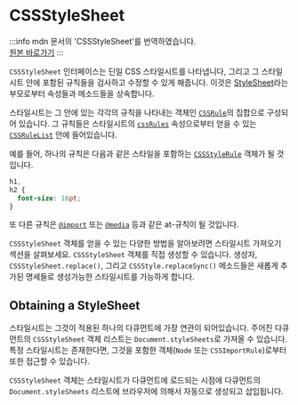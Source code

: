 # CSSStyleSheet
:::info
mdn 문서의 'CSSStyleSheet'를 번역하였습니다.<br/>
[원본 바로가기](https://developer.mozilla.org/en-US/docs/Web/API/CSSStyleSheet)
:::


`CSSStyleSheet` 인터페이스는 딘일 CSS 스타일시트를 나타냅니다, 그리고 그 스타일시트 안에 포함된 규칙들을 검사하고 수정할 수 있게 해줍니다. 이것은 [StyleSheet](https://developer.mozilla.org/en-US/docs/Web/API/StyleSheet)라는 부모로부터 속성들과 메소드들을 상속합니다.

스타일시트는 그 안에 있는 각각의 규칙을 나타내는 객체인 [`CSSRule`](https://developer.mozilla.org/en-US/docs/Web/API/CSSRule)의 집합으로 구성되어 있습니다. 그 규칙들은 스타일시트의 [`cssRules`](https://developer.mozilla.org/en-US/docs/Web/API/CSSStyleSheet/cssRules) 속성으로부터 얻을 수 있는 [`CSSRuleList`](https://developer.mozilla.org/en-US/docs/Web/API/CSSRuleList) 안에 들어있습니다.

예를 들어, 하나의 규칙은 다음과 같은 스타일을 포함하는 [`CSSStyleRule`](https://developer.mozilla.org/en-US/docs/Web/API/CSSStyleRule) 객체가 될 것입니다.
```css
h1,
h2 {
  font-size: 16pt;
}
```

또 다른 규칙은 [`@import`](https://developer.mozilla.org/en-US/docs/Web/CSS/@import) 또는 [`@media`](https://developer.mozilla.org/en-US/docs/Web/CSS/@media) 등과 같은 at-규칙이 될 것입니다.

`CSSStyleSheet` 객체를 얻을 수 있는 다양한 방법을 알아보려면 스타일시트 가져오기 섹션을 살펴보세요. `CSSStyleSheet` 객체를 직접 생성할 수 있습니다. 생성자, `CSSStyleSheet.replace()`, 그리고 `CSSStyle.replaceSync()` 메소드들은 새롭게 추가된 명세들로 생성가능한 스타일시트를 가능하게 합니다.

## Obtaining a StyleSheet
스타일시트는 그것이 적용된 하나의 다큐먼트에 가장 연관이 되어있습니다. 주어진 다큐먼트의 `CSSStyleSheet` 객체 리스트는 `Document.styleSheets`로 가져올 수 있습니다. 특정 스타일시트는 존재한다면, 그것을 포함한 객체(`Node` 또는 `CSSImportRule`)로부터 또한 접근할 수 있습니다.

`CSSStyleSheet` 객체는 스타일시트가 다큐먼트에 로드되는 시점에 다큐먼트의 `Document.styleSheets` 리스트에 브라우저에 의해서 자동으로 생성되고 삽입됩니다.